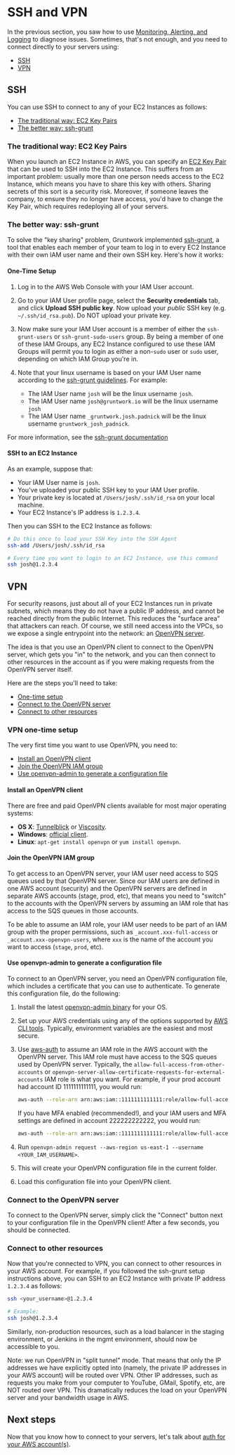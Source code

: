 # SSH and VPN

In the previous section, you saw how to use [Monitoring, Alerting, and Logging](06-monitoring-alerting-logging.md) to
diagnose issues. Sometimes, that's not enough, and you need to connect directly to your servers using:

* [SSH](#ssh)
* [VPN](#vpn)




## SSH

You can use SSH to connect to any of your EC2 Instances as follows:

* [The traditional way: EC2 Key Pairs](the-traditional-way-ec2-key-pairs)
* [The better way: ssh-grunt](#the-better-way-ssh-grunt)

### The traditional way: EC2 Key Pairs

When you launch an EC2 Instance in AWS, you can specify an [EC2 Key Pair](
http://docs.aws.amazon.com/AWSEC2/latest/UserGuide/ec2-key-pairs.html) that can be used to SSH into the EC2 Instance.
This suffers from an important problem: usually more than one person needs access to the EC2 Instance, which means
you have to share this key with others. Sharing secrets of this sort is a security risk. Moreover, if someone leaves the
company, to ensure they no longer have access, you'd have to change the Key Pair, which requires redeploying all of your
servers.


### The better way: ssh-grunt

To solve the "key sharing" problem, Gruntwork implemented [ssh-grunt](
https://github.com/gruntwork-io/module-security/tree/master/modules/ssh-grunt), a tool that enables each member of your
team to log in to every EC2 Instance with their own IAM user name and their own SSH key. Here's how it works:

#### One-Time Setup

1. Log in to the AWS Web Console with your IAM User account.

1. Go to your IAM User profile page, select the **Security credentials** tab, and click **Upload SSH public key**.
   Now upload your _public_ SSH key (e.g. `~/.ssh/id_rsa.pub`). Do NOT upload your private key. 

1. Now make sure your IAM User account is a member of either the `ssh-grunt-users` or `ssh-grunt-sudo-users` group.
   By being a member of one of these IAM Groups, any EC2 Instance configured to use these IAM Groups will permit
   you to login as either a non-`sudo` user or `sudo` user, depending on which IAM Group you're in.
   
1. Note that your linux username is based on your IAM User name according to the [ssh-grunt guidelines](
   https://github.com/gruntwork-io/module-security/tree/master/modules/ssh-grunt#syncing-users-from-iam). For example:
    * The IAM User name `josh` will be the linux username `josh`.
    * The IAM User name `josh@gruntwork.io` will be the linux username `josh`
    * The IAM User name `_gruntwork.josh.padnick` will be the linux username `gruntwork_josh_padnick`.

For more information, see the [ssh-grunt documentation](https://github.com/gruntwork-io/module-security/tree/master/modules/ssh-grunt#how-it-works)

#### SSH to an EC2 Instance

As an example, suppose that:

- Your IAM User name is `josh`.
- You've uploaded your public SSH key to your IAM User profile.
- Your private key is located at `/Users/josh/.ssh/id_rsa` on your local machine.
- Your EC2 Instance's IP address is `1.2.3.4`. 

Then you can SSH to the EC2 Instance as follows:

```bash
# Do this once to load your SSH Key into the SSH Agent
ssh-add /Users/josh/.ssh/id_rsa

# Every time you want to login to an EC2 Instance, use this command
ssh josh@1.2.3.4
```   




## VPN

For security reasons, just about all of your EC2 Instances run in private subnets, which means they do not have a 
public IP address, and cannot be reached directly from the public Internet. This reduces the "surface area" that 
attackers can reach. Of course, we still need access into the VPCs, so we expose a single entrypoint into the network:
an [OpenVPN server](https://openvpn.net/).

The idea is that you use an OpenVPN client to connect to the OpenVPN server, which gets you "in" to the network, and
you can then connect to other resources in the account as if you were making requests from the OpenVPN server itself.

Here are the steps you'll need to take:

* [One-time setup](#vpn-one-time-setup)
* [Connect to the OpenVPN server](#connect-to-the-openvpn-server)
* [Connect to other resources](#connect-to-other-resources)


### VPN one-time setup

The very first time you want to use OpenVPN, you need to:

* [Install an OpenVPN client](#install-an-openvpn-client)
* [Join the OpenVPN IAM group](#join-the-openvpn-iam-group)
* [Use openvpn-admin to generate a configuration file](#use-openvpn-admin-to-generate-a-configuration-file)

#### Install an OpenVPN client

There are free and paid OpenVPN clients available for most major operating systems:

* **OS X**: [Tunnelblick](https://tunnelblick.net/) or [Viscosity](https://www.sparklabs.com/viscosity/).
* **Windows**: [official client](https://openvpn.net/index.php/open-source/downloads.html).
* **Linux**: `apt-get install openvpn` or `yum install openvpn`.

#### Join the OpenVPN IAM group

To get access to an OpenVPN server, your IAM user need access to SQS queues used by that OpenVPN server. Since our
IAM users are defined in one AWS account (security) and the OpenVPN servers are defined in separate AWS accounts 
(stage, prod, etc), that means you need to "switch" to the accounts with the OpenVPN servers by assuming an IAM role 
that has access to the SQS queues in those accounts.

To be able to assume an IAM role, your IAM user needs to be part of an IAM group with the proper permissions, such as 
`_account.xxx-full-access` or `_account.xxx-openvpn-users`, where `xxx` is the name of the account you want to access
(`stage`, `prod`, etc).

#### Use openvpn-admin to generate a configuration file

To connect to an OpenVPN server, you need an OpenVPN configuration file, which includes a certificate that you can use
to authenticate. To generate this configuration file, do the following:

1. Install the latest [openvpn-admin binary](https://github.com/gruntwork-io/package-openvpn/releases) for your OS.

1. Set up your AWS credentials using any of the options supported by [AWS CLI 
   tools](http://docs.aws.amazon.com/cli/latest/userguide/cli-chap-getting-started.html). Typically, environment 
   variables are the easiest and most secure.

1. Use [aws-auth](https://github.com/gruntwork-io/module-security/tree/master/modules/aws-auth) to assume an IAM role
   in the AWS account with the OpenVPN server. This IAM role must have access to the SQS queues used by OpenVPN server.
   Typically, the `allow-full-access-from-other-accounts` or `openvpn-server-allow-certificate-requests-for-external-accounts`
   IAM role is what you want. For example, if your prod account had account ID 1111111111111, you would run:
   
    ```bash
    aws-auth --role-arn arn:aws:iam::1111111111111:role/allow-full-access-from-other-accounts
    ```
    
    If you have MFA enabled (recommended!), and your IAM users and MFA settings are defined in account 222222222222, you would run:
    
    ```bash
    aws-auth --role-arn arn:aws:iam::1111111111111:role/allow-full-access-from-other-accounts --serial-number arn:aws:iam::222222222222:mfa/jondoe --token-code 123456    
    ```

1. Run `openvpn-admin request --aws-region us-east-1 --username <YOUR_IAM_USERNAME>`.
   
1. This will create your OpenVPN configuration file in the current folder.   

1. Load this configuration file into your OpenVPN client.

### Connect to the OpenVPN server

To connect to the OpenVPN server, simply click the "Connect" button next to your configuration file in the OpenVPN 
client! After a few seconds, you should be connected.

 
### Connect to other resources
 
Now that you're connected to VPN, you can connect to other resources in your AWS account. For example, if you followed
the ssh-grunt setup instructions above, you can SSH to an EC2 Instance with private IP address `1.2.3.4` as follows:

```bash
ssh <your_username>@1.2.3.4

# Example:
ssh josh@1.2.3.4
```

Similarly, non-production resources, such as a load balancer in the staging environment, or Jenkins in the mgmt 
environment, should now be accessible to you. 
 
Note: we run OpenVPN in "split tunnel" mode. That means that only the IP addresses we have explicitly opted into 
(namely, the private IP addresses in your AWS account) will be routed over VPN. Other IP addresses, such as requests
you make from your computer to YouTube, GMail, Spotify, etc, are NOT routed over VPN. This dramatically reduces the 
load on your OpenVPN server and your bandwidth usage in AWS.




## Next steps

Now that you know how to connect to your servers, let's talk about [auth for your AWS account(s)](08-accounts-and-auth.md).
